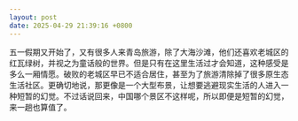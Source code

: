 ```yaml
---
layout: post
date: 2025-04-29 21:39:16 +0800
---
```


五一假期又开始了，又有很多人来青岛旅游，除了大海沙滩，他们还喜欢老城区的红瓦绿树，并视之为童话般的世界。但是只有在这里生活过才会知道，这种感受是多么一厢情愿。破败的老城区早已不适合居住，甚至为了旅游清除掉了很多原生态生活社区。更确切地说，那更像是一个大型布景，让想要逃避现实生活的人进入一种短暂的幻觉。不过话说回来，中国哪个景区不这样呢，所以即便是短暂的幻觉，来一趟也算值了。
